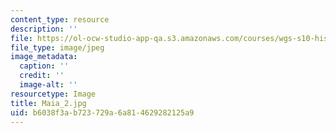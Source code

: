 ```yaml
---
content_type: resource
description: ''
file: https://ol-ocw-studio-app-qa.s3.amazonaws.com/courses/wgs-s10-history-of-women-in-science-and-engineering-fall-2017/b6038f3ab723729a6a814629282125a9_Maia_2.jpg
file_type: image/jpeg
image_metadata:
  caption: ''
  credit: ''
  image-alt: ''
resourcetype: Image
title: Maia_2.jpg
uid: b6038f3a-b723-729a-6a81-4629282125a9
---
```

